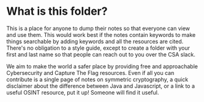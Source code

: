 # What is this folder?
This is a place for anyone to dump their notes so that everyone can view and use them. This would work best if the notes contain keywords to make things searchable by adding keywords and all the resources are cited. There's no obligation to a style guide, except to create a folder with your first and last name so that people can reach out to you over the CSA slack.

We aim to make the world a safer place by providing free and approachable Cybersecurity and Capture The Flag resources. Even if all you can contribute is a single page of notes on symmetric cryptography, a quick disclaimer about the difference between Java and Javascript, or a link to a useful OSINT resource, put it up! Someone will find it useful.

